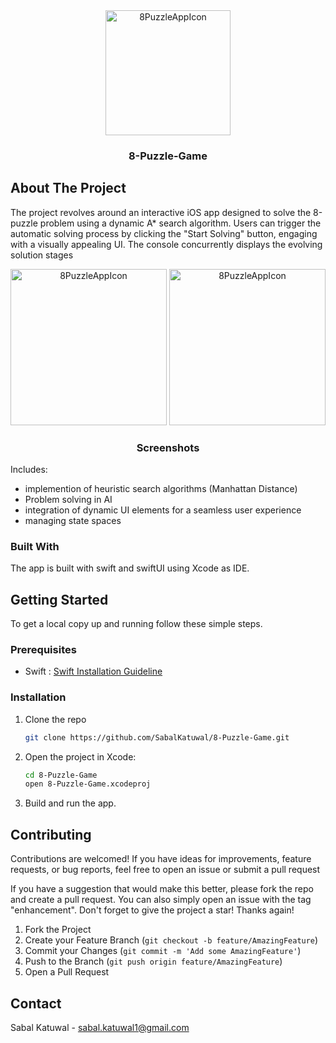 
<div align="center">

  <img src="https://github.com/SabalKatuwal/8-Puzzle-Game/assets/84259235/89f63d1a-7a9b-45cd-b7e7-140d3aee7e2a" alt="8PuzzleAppIcon" width="200"/>


  <h3 align="center">8-Puzzle-Game</h3>

  
</div>


<!-- ABOUT THE PROJECT -->
## About The Project


The project revolves around an interactive iOS app designed to solve the 8-puzzle problem using a dynamic A* search algorithm. Users can trigger the automatic solving process by clicking the "Start Solving" button, engaging with a visually appealing UI. The console concurrently displays the evolving solution stages



<div align="center">

  <img src="https://github.com/SabalKatuwal/8-Puzzle-Game/assets/84259235/305b37b1-ef8d-4c93-b7de-18364adb98ae" alt="8PuzzleAppIcon" width="250"/>
  <img src="https://github.com/SabalKatuwal/8-Puzzle-Game/assets/84259235/f351503b-ca31-444d-a054-f3ccbcbc572f" alt="8PuzzleAppIcon" width="250"/>


  <h3 align="center"> Screenshots </h3>

  
</div>


Includes:
<ul>
  <li>implemention of heuristic search algorithms (Manhattan Distance)</li>
  <li>Problem solving in AI</li>
  <li>integration of dynamic UI elements for a seamless user experience</li>
  <li>managing state spaces </li>
</ul>


### Built With

The app is built with swift and swiftUI using Xcode as IDE.




<!-- GETTING STARTED -->
## Getting Started

To get a local copy up and running follow these simple steps.



### Prerequisites

* Swift :
  <a href="https://www.swift.org/install/macos/">Swift Installation Guideline</a>



### Installation

1. Clone the repo
   ```sh
   git clone https://github.com/SabalKatuwal/8-Puzzle-Game.git
   ```
2. Open the project in Xcode:
   ```sh
   cd 8-Puzzle-Game
   open 8-Puzzle-Game.xcodeproj
   ```
3. Build and run the app.

  

<!-- CONTRIBUTING -->
## Contributing

Contributions are welcomed! If you have ideas for improvements, feature requests, or bug reports, feel free to open an issue or submit a pull request

If you have a suggestion that would make this better, please fork the repo and create a pull request. You can also simply open an issue with the tag "enhancement".
Don't forget to give the project a star! Thanks again!

1. Fork the Project
2. Create your Feature Branch (`git checkout -b feature/AmazingFeature`)
3. Commit your Changes (`git commit -m 'Add some AmazingFeature'`)
4. Push to the Branch (`git push origin feature/AmazingFeature`)
5. Open a Pull Request


<!-- CONTACT -->
## Contact

Sabal Katuwal - sabal.katuwal1@gmail.com

